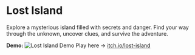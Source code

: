 # Lost Island

Explore a mysterious island filled with secrets and danger.
Find your way through the unknown, uncover clues, and survive the adventure.

**Demo:**
![Lost Island Demo](https://img.itch.zone/aW1hZ2UvMzU0MzQ3OC8yMTEwMDk2MS5wbmc=/original/uduTYZ.png)
Play here → [itch.io/lost-island](https://arturgola.itch.io/lost-island)
